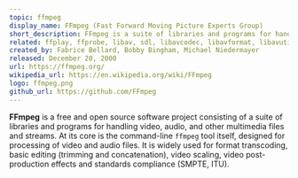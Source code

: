 ```yaml
---
topic: ffmpeg
display_name: FFmpeg (Fast Forward Moving Picture Experts Group)
short_description: FFmpeg is a suite of libraries and programs for handling video, audio, and other multimedia files and streams.
related: ffplay, ffprobe, libav, sdl, libavcodec, libavformat, libavutil, libavfilter, mplayer, mencoder
created_by: Fabrice Bellard, Bobby Bingham, Michael Niedermayer
released: December 20, 2000
url: https://ffmpeg.org/
wikipedia_url: https://en.wikipedia.org/wiki/FFmpeg
logo: ffmpeg.png
github_url: https://github.com/FFmpeg
---
```

**FFmpeg** is a free and open source software project consisting of a suite of libraries and programs for handling video, audio, and other multimedia files and streams. At its core is the command-line `ffmpeg` tool itself, designed for processing of video and audio files. It is widely used for format transcoding, basic editing (trimming and concatenation), video scaling, video post-production effects and standards compliance (SMPTE, ITU). 
